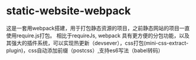 # static-website-webpack

这是一套用webpack搭建，用于打包静态资源的项目，之前静态网站的项目一直使用require.js打包。
相比于requireJs, webpack 具有更方便的分包功能，以及其强大的插件系统，可以实现热更新（devsever），css打包(mini-css-extract-plugin)，css自动添加前缀（postcss）,支持es6写法（babel转码）
